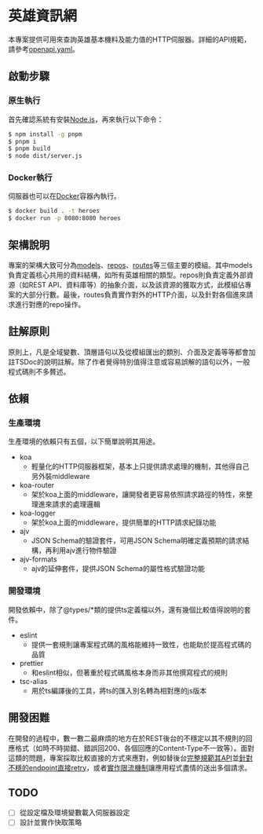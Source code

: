 # 英雄資訊網

本專案提供可用來查詢英雄基本機料及能力值的HTTP伺服器。詳細的API規範，請參考[openapi.yaml](openapi.yaml)。

## 啟動步驟

### 原生執行

首先確認系統有安裝[Node.js](https://nodejs.org/)，再來執行以下命令：

```bash
$ npm install -g pnpm
$ pnpm i
$ pnpm build
$ node dist/server.js
```

### Docker執行

伺服器也可以在[Docker](https://www.docker.com/)容器內執行。

```bash
$ docker build . -t heroes
$ docker run -p 8080:8080 heroes
```

## 架構說明

專案的架構大致可分為[models](models/)、[repos](repos/)、[routes](routes/)等三個主要的模組。其中models負責定義核心共用的資料結構，如所有英雄相關的類型。repos則負責定義外部資源（如REST API、資料庫等）的抽象介面，以及該資源的獲取方式，此模組佔專案的大部分行數。最後，routes負責實作對外的HTTP介面，以及針對各個進來請求進行對應的repo操作。

## 註解原則

原則上，凡是全域變數、頂層語句以及從模組匯出的類別、介面及定義等等都會加註TSDoc的說明註解。除了作者覺得特別值得注意或容易誤解的語句以外，一般程式碼則不多贅述。

## 依賴

### 生產環境

生產環境的依賴只有五個，以下簡單說明其用途。

- koa
  - 輕量化的HTTP伺服器框架，基本上只提供請求處理的機制，其他得自己另外裝middleware
- koa-router
  - 架於koa上面的middleware，讓開發者更容易依照請求路徑的特性，來整理進來請求的處理邏輯
- koa-logger
  - 架於koa上面的middleware，提供簡單的HTTP請求紀錄功能
- ajv
  - JSON Schema的驗證套件，可用JSON Schema明確定義預期的請求結構，再利用ajv進行物件驗證
- ajv-formats
  - ajv的延伸套件，提供JSON Schema的屬性格式驗證功能

### 開發環境

開發依賴中，除了@types/*類的提供ts定義檔以外，還有幾個比較值得說明的套件。

- eslint
  - 提供一套規則讓專案程式碼的風格能維持一致性，也能助於提高程式碼的品質
- prettier
  - 和eslint相似，但著重於程式碼風格本身而非其他撰寫程式的規則
- tsc-alias
  - 用於ts編譯後的工具，將ts的匯入別名轉為相對應的js版本

## 開發困難

在開發的過程中，數一數二最麻煩的地方在於REST後台的不穩定以其不規則的回應格式（如時不時拋錯、錯誤回200、各個回應的Content-Type不一致等）。面對這類的問題，專案採取比較直接的方式來應對，例如替後台[完整規範其API](repos/hero/rest/openapi.yaml)並[針對不穩的endpoint直接retry](repos/hero/rest/index.ts#231)，或者[實作限流機制](repos/hero/rest/fetcher.ts)讓應用程式盡情的送出多個請求。

## TODO

- [ ] 從設定檔及環境變數載入伺服器設定
- [ ] 設計並實作快取策略